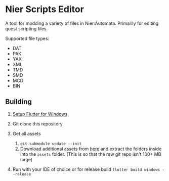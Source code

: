 # Nier Scripts Editor

A tool for modding a variety of files in Nier:Automata. Primarily for editing quest scripting files.

Supported file types:
- DAT
- PAK
- YAX
- XML
- TMD
- SMD
- MCD
- BIN

## Building

1. [Setup Flutter for Windows](https://docs.flutter.dev/get-started/install/windows)

2. Git clone this repository

3. Get all assets
   1. `git submodule update --init`
   2. Download additional assets from [here](https://github.com/ArthurHeitmann/NierScriptsEditor/releases/tag/assetsV0.3.0) and extract the folders inside into the `assets` folder. (This is so that the raw git repo isn't 100+ MB large)

4. Run with your IDE of choice or for release build `flutter build windows --release`
